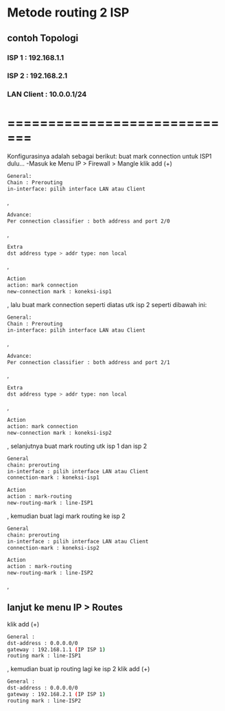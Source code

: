 # Metode routing 2 ISP
## contoh Topologi
### ISP 1 : 192.168.1.1
### ISP 2 : 192.168.2.1
### LAN Client : 10.0.0.1/24
# =============================

Konfigurasinya adalah sebagai berikut:
buat mark connection untuk ISP1 dulu...
-Masuk ke Menu IP > Firewall > Mangle
klik add (+)
```bash
General:
Chain : Prerouting
in-interface: pilih interface LAN atau Client
```
,
```bash
Advance:
Per connection classifier : both address and port 2/0
```
,
```bash
Extra
dst address type > addr type: non local
```
,
```bash
Action
action: mark connection
new-connection mark : koneksi-isp1
```
,
lalu buat mark connection seperti diatas utk isp 2 seperti dibawah ini:
```bash
General:
Chain : Prerouting
in-interface: pilih interface LAN atau Client
```
,
```bash
Advance:
Per connection classifier : both address and port 2/1
```
,
```bash
Extra
dst address type > addr type: non local
```
,
```bash
Action
action: mark connection
new-connection mark : koneksi-isp2
```
,
selanjutnya buat mark routing utk isp 1 dan isp 2
```bash
General 
chain: prerouting
in-interface : pilih interface LAN atau Client
connection-mark : koneksi-isp1
```
```bash
Action
action : mark-routing 
new-routing-mark : line-ISP1
```
,
kemudian buat lagi mark routing ke isp 2
```bash
General 
chain: prerouting
in-interface : pilih interface LAN atau Client
connection-mark : koneksi-isp2
```
```bash
Action
action : mark-routing 
new-routing-mark : line-ISP2
```
,
## lanjut ke menu IP > Routes
klik add (+)
```bash
General :
dst-address : 0.0.0.0/0
gateway : 192.168.1.1 (IP ISP 1)
routing mark : line-ISP1
```
,
kemudian buat ip routing lagi ke isp 2
klik add (+)
```bash
General :
dst-address : 0.0.0.0/0
gateway : 192.168.2.1 (IP ISP 1)
routing mark : line-ISP2
```
